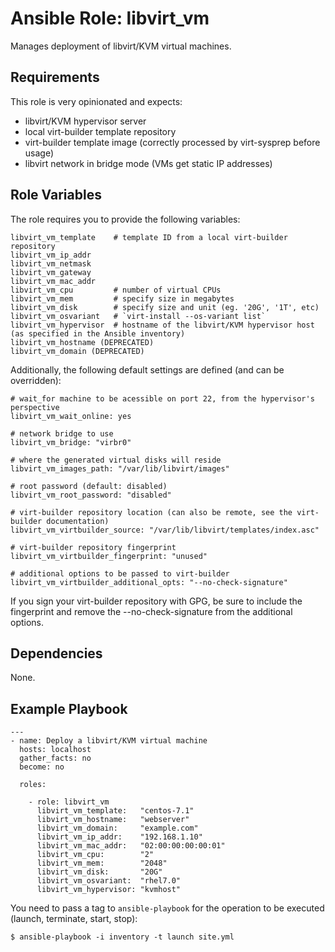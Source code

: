 Ansible Role: libvirt_vm
=========

Manages deployment of libvirt/KVM virtual machines.

Requirements
------------

This role is very opinionated and expects:

 * libvirt/KVM hypervisor server
 * local virt-builder template repository
 * virt-builder template image (correctly processed by virt-sysprep before usage)
 * libvirt network in bridge mode (VMs get static IP addresses)

Role Variables
--------------

The role requires you to provide the following variables:

    libvirt_vm_template    # template ID from a local virt-builder repository
    libvirt_vm_ip_addr
    libvirt_vm_netmask
    libvirt_vm_gateway
    libvirt_vm_mac_addr
    libvirt_vm_cpu         # number of virtual CPUs
    libvirt_vm_mem         # specify size in megabytes
    libvirt_vm_disk        # specify size and unit (eg. '20G', '1T', etc)
    libvirt_vm_osvariant   # `virt-install --os-variant list`
    libvirt_vm_hypervisor  # hostname of the libvirt/KVM hypervisor host (as specified in the Ansible inventory)
    libvirt_vm_hostname (DEPRECATED)
    libvirt_vm_domain (DEPRECATED)

Additionally, the following default settings are defined (and can be overridden):

    # wait_for machine to be acessible on port 22, from the hypervisor's perspective
    libvirt_vm_wait_online: yes

    # network bridge to use
    libvirt_vm_bridge: "virbr0"

    # where the generated virtual disks will reside
    libvirt_vm_images_path: "/var/lib/libvirt/images"

    # root password (default: disabled)
    libvirt_vm_root_password: "disabled"

    # virt-builder repository location (can also be remote, see the virt-builder documentation)
    libvirt_vm_virtbuilder_source: "/var/lib/libvirt/templates/index.asc"

    # virt-builder repository fingerprint
    libvirt_vm_virtbuilder_fingerprint: "unused"

    # additional options to be passed to virt-builder
    libvirt_vm_virtbuilder_additional_opts: "--no-check-signature"

If you sign your virt-builder repository with GPG, be sure to include the fingerprint and remove the --no-check-signature from the additional options.

Dependencies
------------

None.

Example Playbook
----------------

    ---
    - name: Deploy a libvirt/KVM virtual machine
      hosts: localhost
      gather_facts: no
      become: no

      roles:

        - role: libvirt_vm
          libvirt_vm_template:   "centos-7.1"
          libvirt_vm_hostname:   "webserver"
          libvirt_vm_domain:     "example.com"
          libvirt_vm_ip_addr:    "192.168.1.10"
          libvirt_vm_mac_addr:   "02:00:00:00:00:01"
          libvirt_vm_cpu:        "2"
          libvirt_vm_mem:        "2048"
          libvirt_vm_disk:       "20G"
          libvirt_vm_osvariant:  "rhel7.0"
          libvirt_vm_hypervisor: "kvmhost"

You need to pass a tag to `ansible-playbook` for the operation to be executed (launch, terminate, start, stop):

    $ ansible-playbook -i inventory -t launch site.yml
